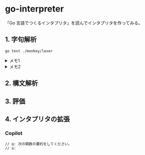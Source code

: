 # go-interpreter

「Go 言語でつくるインタプリタ」を読んでインタプリタを作ってみる。

## 1. 字句解析

```
go test ./monkey/lexer
```

<details>
<summary open>メモ1</summary>
字句解析器にソースコードを与えて初期化し、繰り返し NextToken()を呼ぶことでソースコードを読み進めていく。
トークンごとに、文字ごとに進んでいく。
</details>

<details>
<summary open>メモ2</summary>
字句解析器の仕事は、コードが意味をなすか、動作するか、エラーを含むかを判定することではないから。
字句解析器には入力をトークン列に変換することだけが求められる。
</details>

## 2. 構文解析

## 3. 評価

## 4. インタプリタの拡張

### Copilot

```
// q: 次の関数の要約をしてください。
// a:
```

```

```
